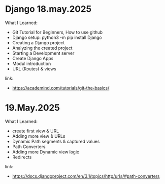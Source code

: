 # Django 18.may.2025

What I Learned:

- Git Tutorial for Beginners, How to use github
- Django setup:
  python3 -m pip install Django
- Creating a Django project
- Analyzing the created project
- Starting a Development server
- Create Django Apps
- Modul introduction
- URL (Routes) & views

link:

- https://academind.com/tutorials/git-the-basics/

# 19.May.2025

What I Learned:

- create first view & URL
- Adding more view & URLs
- Dynamic Path segments & captured values
- Path Converters
- Adding more Dynamic view logic
- Redirects

link:

- https://docs.djangoproject.com/en/3.1/topics/http/urls/#path-converters
